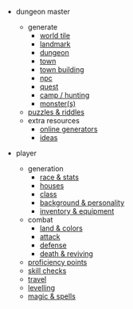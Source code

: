* dungeon master
    * generate
        * [world tile]()
        * [landmark]()
        * [dungeon]()
        * [town]()
        * [town building]()
        * [npc]()
        * [quest]()
        * [camp / hunting]()
        * [monster(s)]()
    * [puzzles & riddles]()
    * extra resources
        * [online generators]()
        * [ideas]()

* player
    * generation
        * [race & stats]()
        * [houses]()
        * [class]()
        * [background & personality]()
        * [inventory & equipment]()
    * combat
        * [land & colors]()
        * [attack]()
        * [defense]()
        * [death & reviving]()
    * [proficiency points]()
    * [skill checks]()
    * [travel]()
    * [levelling]()
    * [magic & spells]()